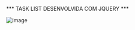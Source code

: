 *** TASK LIST DESENVOLVIDA COM JQUERY ***

![image](https://github.com/LopesA95/jquery-task-list/assets/123224432/7228b5e3-7304-4cc3-8887-ce8a7c115f94)


